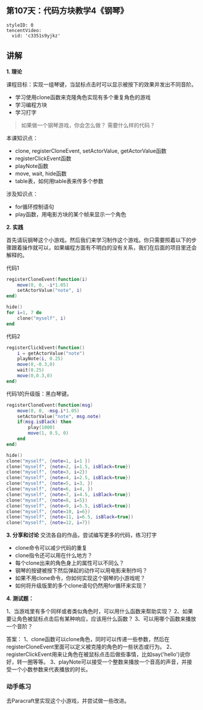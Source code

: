 


## 第107天：代码方块教学4《钢琴》


```@TencentVideo
styleID: 0
tencentVideo:
  vid: 'c3351s9yjkz'

```


## 讲解

**1. 理论**

课程目标：实现一组琴键，当鼠标点击时可以显示被按下的效果并发出不同音阶。
- 学习使用clone函数来克隆角色实现有多个重复角色的游戏
- 学习编程方块
- 学习打字

> 如果做一个钢琴游戏，你会怎么做？ 需要什么样的代码？

本课知识点：
- clone, registerCloneEvent, setActorValue, getActorValue函数
- registerClickEvent函数
- playNote函数
- move, wait, hide函数
- table表，如何用table表来传多个参数

涉及知识点：
- for循环控制语句
- play函数，用电影方块的某个帧来显示一个角色


**2. 实践**

首先请玩钢琴这个小游戏。然后我们来学习制作这个游戏。你只需要照着以下的步骤跟着操作就可以，如果编程方面有不明白的没有关系，我们在后面的项目里还会解释的。


代码1
```lua
registerCloneEvent(function(i)
    move(0, 0, -i*1.05)
    setActorValue("note", i)
end)

hide()
for i=1, 7 do
    clone("myself", i)
end
```

代码2

```lua
registerClickEvent(function()
    i = getActorValue("note")
    playNote(i, 0.25)
    move(0,-0.3,0)
    wait(0.25)
    move(0,0.3,0)
end)
```

代码1的升级版：黑白琴键。

```lua
registerCloneEvent(function(msg)
    move(0, 0, -msg.i*1.05)
    setActorValue("note", msg.note)
    if(msg.isBlack) then
        play(1000)
        move(1, 0.5, 0)
    end
end)

hide()
clone("myself", {note=1, i=1 })
clone("myself", {note=2, i=1.5, isBlack=true})
clone("myself", {note=3, i=2})
clone("myself", {note=4, i=2.5, isBlack=true})
clone("myself", {note=5, i=3, })
clone("myself", {note=6, i=4, })
clone("myself", {note=7, i=4.5, isBlack=true})
clone("myself", {note=8, i=5})
clone("myself", {note=9, i=5.5, isBlack=true})
clone("myself", {note=10, i=6})
clone("myself", {note=11, i=6.5, isBlack=true})
clone("myself", {note=12, i=7})
```


**3. 分享和讨论**
交流各自的作品，尝试编写更多的代码，练习打字

- clone命令可以减少代码的重复
- clone指令还可以用在什么地方？
- 每个clone出来的角色身上的属性可以不同么？
- 钢琴的按键被按下然后弹起的动作可以用电影来制作吗？
- 如果不用clone命令，你如何实现这个钢琴的小游戏呢？
- 如何将升级版里的多个clone语句仍然用for循环来实现？ 


**4. 测试题：**

1、当游戏里有多个同样或者类似角色时，可以用什么函数来帮助实现？
2、如果要让角色被鼠标点击后有某种响应，应该用什么函数？
3、可以用哪个函数来播放一个音阶？


答案：
1、clone函数可以clone角色，同时可以传递一些参数，然后在registerCloneEvent里面可以定义被克隆的角色的一些状态或行为。
2、registerClickEvent用来让角色在被鼠标点击后做些事情，比如say('hello')说你好，转一圈等等。
3、playNote可以接受一个整数来播放一个音高的声音，并接受一个小数参数来代表播放的时长。

### 动手练习
去Paracraft里实现这个小游戏，并尝试做一些改进。